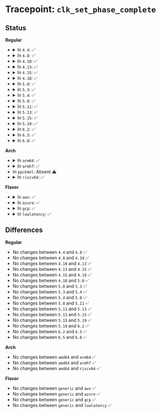 # Tracepoint: <code>clk_set_phase_complete</code>

## Status
<b>Regular</b>
<ul>
<li>
<details>
<summary>In <code>4.4</code>: ✅</summary>

Event:

```c
struct trace_event_raw_clk_phase {
    struct trace_entry ent;
    u32 __data_loc_name;
    int phase;
    char __data[0];
};
```
Function:

```c
void trace_event_raw_event_clk_phase(void *__data, struct clk_core *core, int phase);
```
</details>
</li>
<li>
<details>
<summary>In <code>4.8</code>: ✅</summary>

Event:

```c
struct trace_event_raw_clk_phase {
    struct trace_entry ent;
    u32 __data_loc_name;
    int phase;
    char __data[0];
};
```
Function:

```c
void trace_event_raw_event_clk_phase(void *__data, struct clk_core *core, int phase);
```
</details>
</li>
<li>
<details>
<summary>In <code>4.10</code>: ✅</summary>

Event:

```c
struct trace_event_raw_clk_phase {
    struct trace_entry ent;
    u32 __data_loc_name;
    int phase;
    char __data[0];
};
```
Function:

```c
void trace_event_raw_event_clk_phase(void *__data, struct clk_core *core, int phase);
```
</details>
</li>
<li>
<details>
<summary>In <code>4.13</code>: ✅</summary>

Event:

```c
struct trace_event_raw_clk_phase {
    struct trace_entry ent;
    u32 __data_loc_name;
    int phase;
    char __data[0];
};
```
Function:

```c
void trace_event_raw_event_clk_phase(void *__data, struct clk_core *core, int phase);
```
</details>
</li>
<li>
<details>
<summary>In <code>4.15</code>: ✅</summary>

Event:

```c
struct trace_event_raw_clk_phase {
    struct trace_entry ent;
    u32 __data_loc_name;
    int phase;
    char __data[0];
};
```
Function:

```c
void trace_event_raw_event_clk_phase(void *__data, struct clk_core *core, int phase);
```
</details>
</li>
<li>
<details>
<summary>In <code>4.18</code>: ✅</summary>

Event:

```c
struct trace_event_raw_clk_phase {
    struct trace_entry ent;
    u32 __data_loc_name;
    int phase;
    char __data[0];
};
```
Function:

```c
void trace_event_raw_event_clk_phase(void *__data, struct clk_core *core, int phase);
```
</details>
</li>
<li>
<details>
<summary>In <code>5.0</code>: ✅</summary>

Event:

```c
struct trace_event_raw_clk_phase {
    struct trace_entry ent;
    u32 __data_loc_name;
    int phase;
    char __data[0];
};
```
Function:

```c
void trace_event_raw_event_clk_phase(void *__data, struct clk_core *core, int phase);
```
</details>
</li>
<li>
<details>
<summary>In <code>5.3</code>: ✅</summary>

Event:

```c
struct trace_event_raw_clk_phase {
    struct trace_entry ent;
    u32 __data_loc_name;
    int phase;
    char __data[0];
};
```
Function:

```c
void trace_event_raw_event_clk_phase(void *__data, struct clk_core *core, int phase);
```
</details>
</li>
<li>
<details>
<summary>In <code>5.4</code>: ✅</summary>

Event:

```c
struct trace_event_raw_clk_phase {
    struct trace_entry ent;
    u32 __data_loc_name;
    int phase;
    char __data[0];
};
```
Function:

```c
void trace_event_raw_event_clk_phase(void *__data, struct clk_core *core, int phase);
```
</details>
</li>
<li>
<details>
<summary>In <code>5.8</code>: ✅</summary>

Event:

```c
struct trace_event_raw_clk_phase {
    struct trace_entry ent;
    u32 __data_loc_name;
    int phase;
    char __data[0];
};
```
Function:

```c
void trace_event_raw_event_clk_phase(void *__data, struct clk_core *core, int phase);
```
</details>
</li>
<li>
<details>
<summary>In <code>5.11</code>: ✅</summary>

Event:

```c
struct trace_event_raw_clk_phase {
    struct trace_entry ent;
    u32 __data_loc_name;
    int phase;
    char __data[0];
};
```
Function:

```c
void trace_event_raw_event_clk_phase(void *__data, struct clk_core *core, int phase);
```
</details>
</li>
<li>
<details>
<summary>In <code>5.13</code>: ✅</summary>

Event:

```c
struct trace_event_raw_clk_phase {
    struct trace_entry ent;
    u32 __data_loc_name;
    int phase;
    char __data[0];
};
```
Function:

```c
void trace_event_raw_event_clk_phase(void *__data, struct clk_core *core, int phase);
```
</details>
</li>
<li>
<details>
<summary>In <code>5.15</code>: ✅</summary>

Event:

```c
struct trace_event_raw_clk_phase {
    struct trace_entry ent;
    u32 __data_loc_name;
    int phase;
    char __data[0];
};
```
Function:

```c
void trace_event_raw_event_clk_phase(void *__data, struct clk_core *core, int phase);
```
</details>
</li>
<li>
<details>
<summary>In <code>5.19</code>: ✅</summary>

Event:

```c
struct trace_event_raw_clk_phase {
    struct trace_entry ent;
    u32 __data_loc_name;
    int phase;
    char __data[0];
};
```
Function:

```c
void trace_event_raw_event_clk_phase(void *__data, struct clk_core *core, int phase);
```
</details>
</li>
<li>
<details>
<summary>In <code>6.2</code>: ✅</summary>

Event:

```c
struct trace_event_raw_clk_phase {
    struct trace_entry ent;
    u32 __data_loc_name;
    int phase;
    char __data[0];
};
```
Function:

```c
void trace_event_raw_event_clk_phase(void *__data, struct clk_core *core, int phase);
```
</details>
</li>
<li>
<details>
<summary>In <code>6.5</code>: ✅</summary>

Event:

```c
struct trace_event_raw_clk_phase {
    struct trace_entry ent;
    u32 __data_loc_name;
    int phase;
    char __data[0];
};
```
Function:

```c
void trace_event_raw_event_clk_phase(void *__data, struct clk_core *core, int phase);
```
</details>
</li>
<li>
<details>
<summary>In <code>6.8</code>: ✅</summary>

Event:

```c
struct trace_event_raw_clk_phase {
    struct trace_entry ent;
    u32 __data_loc_name;
    int phase;
    char __data[0];
};
```
Function:

```c
void trace_event_raw_event_clk_phase(void *__data, struct clk_core *core, int phase);
```
</details>
</li>
</ul>
<b>Arch</b>
<ul>
<li>
<details>
<summary>In <code>arm64</code>: ✅</summary>

Event:

```c
struct trace_event_raw_clk_phase {
    struct trace_entry ent;
    u32 __data_loc_name;
    int phase;
    char __data[0];
};
```
Function:

```c
void trace_event_raw_event_clk_phase(void *__data, struct clk_core *core, int phase);
```
</details>
</li>
<li>
<details>
<summary>In <code>armhf</code>: ✅</summary>

Event:

```c
struct trace_event_raw_clk_phase {
    struct trace_entry ent;
    u32 __data_loc_name;
    int phase;
    char __data[0];
};
```
Function:

```c
void trace_event_raw_event_clk_phase(void *__data, struct clk_core *core, int phase);
```
</details>
</li>
<li>
In <code>ppc64el</code>: Absent ⚠️
</li>
<li>
<details>
<summary>In <code>riscv64</code>: ✅</summary>

Event:

```c
struct trace_event_raw_clk_phase {
    struct trace_entry ent;
    u32 __data_loc_name;
    int phase;
    char __data[0];
};
```
Function:

```c
void trace_event_raw_event_clk_phase(void *__data, struct clk_core *core, int phase);
```
</details>
</li>
</ul>
<b>Flavor</b>
<ul>
<li>
<details>
<summary>In <code>aws</code>: ✅</summary>

Event:

```c
struct trace_event_raw_clk_phase {
    struct trace_entry ent;
    u32 __data_loc_name;
    int phase;
    char __data[0];
};
```
Function:

```c
void trace_event_raw_event_clk_phase(void *__data, struct clk_core *core, int phase);
```
</details>
</li>
<li>
<details>
<summary>In <code>azure</code>: ✅</summary>

Event:

```c
struct trace_event_raw_clk_phase {
    struct trace_entry ent;
    u32 __data_loc_name;
    int phase;
    char __data[0];
};
```
Function:

```c
void trace_event_raw_event_clk_phase(void *__data, struct clk_core *core, int phase);
```
</details>
</li>
<li>
<details>
<summary>In <code>gcp</code>: ✅</summary>

Event:

```c
struct trace_event_raw_clk_phase {
    struct trace_entry ent;
    u32 __data_loc_name;
    int phase;
    char __data[0];
};
```
Function:

```c
void trace_event_raw_event_clk_phase(void *__data, struct clk_core *core, int phase);
```
</details>
</li>
<li>
<details>
<summary>In <code>lowlatency</code>: ✅</summary>

Event:

```c
struct trace_event_raw_clk_phase {
    struct trace_entry ent;
    u32 __data_loc_name;
    int phase;
    char __data[0];
};
```
Function:

```c
void trace_event_raw_event_clk_phase(void *__data, struct clk_core *core, int phase);
```
</details>
</li>
</ul>

## Differences
<b>Regular</b>
<ul>
<li>
No changes between <code>4.4</code> and <code>4.8</code> ✅
</li>
<li>
No changes between <code>4.8</code> and <code>4.10</code> ✅
</li>
<li>
No changes between <code>4.10</code> and <code>4.13</code> ✅
</li>
<li>
No changes between <code>4.13</code> and <code>4.15</code> ✅
</li>
<li>
No changes between <code>4.15</code> and <code>4.18</code> ✅
</li>
<li>
No changes between <code>4.18</code> and <code>5.0</code> ✅
</li>
<li>
No changes between <code>5.0</code> and <code>5.3</code> ✅
</li>
<li>
No changes between <code>5.3</code> and <code>5.4</code> ✅
</li>
<li>
No changes between <code>5.4</code> and <code>5.8</code> ✅
</li>
<li>
No changes between <code>5.8</code> and <code>5.11</code> ✅
</li>
<li>
No changes between <code>5.11</code> and <code>5.13</code> ✅
</li>
<li>
No changes between <code>5.13</code> and <code>5.15</code> ✅
</li>
<li>
No changes between <code>5.15</code> and <code>5.19</code> ✅
</li>
<li>
No changes between <code>5.19</code> and <code>6.2</code> ✅
</li>
<li>
No changes between <code>6.2</code> and <code>6.5</code> ✅
</li>
<li>
No changes between <code>6.5</code> and <code>6.8</code> ✅
</li>
</ul>
<b>Arch</b>
<ul>
<li>
No changes between <code>amd64</code> and <code>arm64</code> ✅
</li>
<li>
No changes between <code>amd64</code> and <code>armhf</code> ✅
</li>
<li>
No changes between <code>amd64</code> and <code>riscv64</code> ✅
</li>
</ul>
<b>Flavor</b>
<ul>
<li>
No changes between <code>generic</code> and <code>aws</code> ✅
</li>
<li>
No changes between <code>generic</code> and <code>azure</code> ✅
</li>
<li>
No changes between <code>generic</code> and <code>gcp</code> ✅
</li>
<li>
No changes between <code>generic</code> and <code>lowlatency</code> ✅
</li>
</ul>
